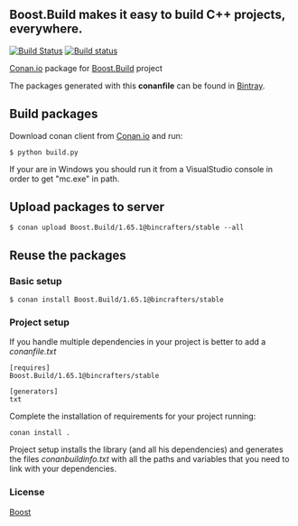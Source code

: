 ## Boost.Build makes it easy to build C++ projects, everywhere.

[![Build Status](https://travis-ci.org/bincrafters/conan-boost-build.svg?branch=stable%2F1.65.1)](https://travis-ci.org/bincrafters/conan-boost-build)
[![Build status](https://ci.appveyor.com/api/projects/status/v5iuw7v9rlse9chp/branch/master?svg=true)](https://ci.appveyor.com/project/BinCrafters/conan-boost-build/branch/stable%2F1.65.1)

[Conan.io](https://conan.io) package for [Boost.Build](https://github.com/boostorg/build) project

The packages generated with this **conanfile** can be found in [Bintray](https://bintray.com/bincrafters/conan-public/Boost.Build%3Abincrafters).

## Build packages

Download conan client from [Conan.io](https://conan.io) and run:

    $ python build.py

If your are in Windows you should run it from a VisualStudio console in order to get "mc.exe" in path.

## Upload packages to server

    $ conan upload Boost.Build/1.65.1@bincrafters/stable --all

## Reuse the packages

### Basic setup

    $ conan install Boost.Build/1.65.1@bincrafters/stable

### Project setup

If you handle multiple dependencies in your project is better to add a *conanfile.txt*

    [requires]
    Boost.Build/1.65.1@bincrafters/stable

    [generators]
    txt

Complete the installation of requirements for your project running:</small></span>

    conan install .

Project setup installs the library (and all his dependencies) and generates the files *conanbuildinfo.txt* with all the paths and variables that you need to link with your dependencies.

### License
[Boost](LICENSE)
